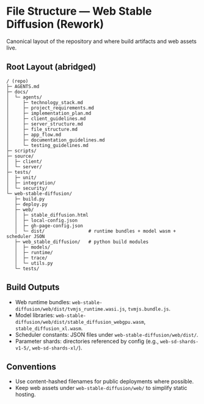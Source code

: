 # File Structure — Web Stable Diffusion (Rework)

Canonical layout of the repository and where build artifacts and web assets live.

## Root Layout (abridged)
```text
/ (repo)
├─ AGENTS.md
├─ docs/
│  └─ agents/
│     ├─ technology_stack.md
│     ├─ project_requirements.md
│     ├─ implementation_plan.md
│     ├─ client_guidelines.md
│     ├─ server_structure.md
│     ├─ file_structure.md
│     ├─ app_flow.md
│     ├─ documentation_guidelines.md
│     └─ testing_guidelines.md
├─ scripts/
├─ source/
│  ├─ client/
│  └─ server/
├─ tests/
│  ├─ unit/
│  ├─ integration/
│  └─ security/
└─ web-stable-diffusion/
   ├─ build.py
   ├─ deploy.py
   ├─ web/
   │  ├─ stable_diffusion.html
   │  ├─ local-config.json
   │  ├─ gh-page-config.json
   │  └─ dist/                # runtime bundles + model wasm + scheduler JSON
   ├─ web_stable_diffusion/   # python build modules
   │  ├─ models/
   │  ├─ runtime/
   │  ├─ trace/
   │  └─ utils.py
   └─ tests/
```

## Build Outputs
- Web runtime bundles: `web-stable-diffusion/web/dist/tvmjs_runtime.wasi.js`, `tvmjs.bundle.js`.
- Model libraries: `web-stable-diffusion/web/dist/stable_diffusion_webgpu.wasm`, `stable_diffusion_xl.wasm`.
- Scheduler constants: JSON files under `web-stable-diffusion/web/dist/`.
- Parameter shards: directories referenced by config (e.g., `web-sd-shards-v1-5/`, `web-sd-shards-xl/`).

## Conventions
- Use content-hashed filenames for public deployments where possible.
- Keep web assets under `web-stable-diffusion/web/` to simplify static hosting.
